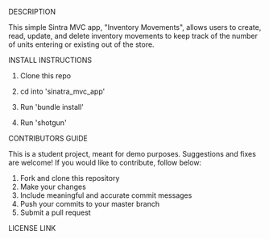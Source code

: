 DESCRIPTION

This simple Sintra MVC app, "Inventory Movements", allows users to create, read, update, and delete inventory movements to keep track of the number of units entering or existing out of the store.

INSTALL INSTRUCTIONS

1. Clone this repo

2. cd into 'sinatra_mvc_app'

3. Run 'bundle install'

4. Run 'shotgun'

CONTRIBUTORS GUIDE

This is a student project, meant for demo purposes. Suggestions and fixes are welcome! If you would like to contribute, follow below:

1. Fork and clone this repository
2. Make your changes
3. Include meaningful and accurate commit messages
4. Push your commits to your master branch
5. Submit a pull request


LICENSE LINK